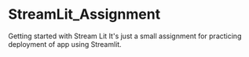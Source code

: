 # StreamLit_Assignment
Getting started with Stream Lit
It's just a small assignment for practicing deployment of app using Streamlit.
